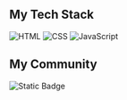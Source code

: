 <h2>My Tech Stack</h2>
<p>
  <img alt="HTML" src="https://img.shields.io/badge/HTML-%23ffffff?style=flat-square&logo=html5&logoColor=%23E34F26" position:>
  <img alt="CSS" src="https://img.shields.io/badge/CSS-%23ffffff?style=flat-square&logo=css&logoColor=%23663399">
  <img alt="JavaScript" src="https://img.shields.io/badge/JavaScript-%23ffffff?style=flat-square&logo=javascript&logoColor=%23F7DF1E">
</p>
<h2>My Community</h2>
<p>
  <img alt="Static Badge" src="https://img.shields.io/badge/YouTube-%23ffffff?style=flat-square&logo=YouTube&logoColor=%23FF0000&link=https%3A%2F%2Fyoutube.com%2F%40dok-0727%3Fsi%3DeDdOaDilmjkXi2lh">
</p>

